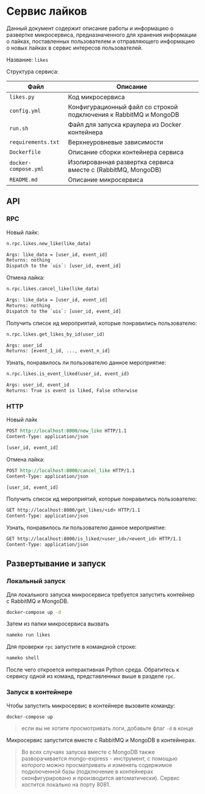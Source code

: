 # Сервис лайков

Данный документ содержит описание работы и информацию о развертке микросервиса, предназначенного для хранения информации о лайках, поставленных пользователем и отправляющего информацию о новых лайках в сервис интересов пользователей.

Название: `likes`

Структура сервиса:

| Файл                 | Описание                                                          |
| -------------------- | ----------------------------------------------------------------- |
| `likes.py`           | Код микросервиса                                                  |
| `config.yml`         | Конфигурационный файл со строкой подключения к RabbitMQ и MongoDB |
| `run.sh`             | Файл для запуска краулера из Docker контейнера                    |
| `requirements.txt`   | Верхнеуровневые зависимости                                       |
| `Dockerfile`         | Описание сборки контейнера сервиса                                |
| `docker-compose.yml` | Изолированная развертка сервиса вместе с (RabbitMQ, MongoDB)      |
| `README.md`          | Описание микросервиса                                             |

## API

### RPC

Новый лайк:

```bat
n.rpc.likes.new_like(like_data)

Args: like_data = [user_id, event_id]
Returns: nothing
Dispatch to the `uis`: [user_id, event_id]
```

Отмена лайка:

```bat
n.rpc.likes.cancel_like(like_data)

Args: like_data = [user_id, event_id]
Returns: nothing
Dispatch to the `uis`: [user_id, event_id]
```

Получить список ид мероприятий, которые понравились пользователю:

```bat
n.rpc.likes.get_likes_by_id(user_id)

Args: user_id
Returns: [event_1_id, ..., event_n_id]
```

Узнать, понравилось ли пользователю данное мероприятие:

```bat
n.rpc.likes.is_event_liked(user_id, event_id)

Args: user_id, event_id
Returns: True is event is liked, False otherwise
```

### HTTP

Новый лайк

```rst
POST http://localhost:8000/new_like HTTP/1.1
Content-Type: application/json

[user_id, event_id]
```

Отмена лайка:

```rst
POST http://localhost:8000/cancel_like HTTP/1.1
Content-Type: application/json

[user_id, event_id]
```

Получить список ид мероприятий, которые понравились пользователю:

```rst
GET http://localhost:8000/get_likes/<id> HTTP/1.1
Content-Type: application/json
```

Узнать, понравилось ли пользователю данное мероприятие:

```rst
GET http://localhost:8000/is_liked/<user_id>/<event_id> HTTP/1.1
Content-Type: application/json
```

## Развертывание и запуск

### Локальный запуск

Для локального запуска микросервиса требуется запустить контейнер с RabbitMQ и MongoDB.

```bat
docker-compose up -d
```

Затем из папки микросервиса вызвать

```bat
nameko run likes
```

Для проверки `rpc` запустите в командной строке:

```bat
nameko shell
```

После чего откроется интерактивная Python среда. Обратитесь к сервису одной из команд, представленных выше в разделе `rpc`.

### Запуск в контейнере

Чтобы запустить микросервис в контейнере вызовите команду:

```bat
docker-compose up
```

> если вы не хотите просмотривать логи, добавьте флаг `-d` в конце

Микросервис запустится вместе с RabbitMQ и MongoDB в контейнерах.

> Во всех случаях запуска вместе с MongoDB также разворачивается mongo-express - инструмент, с помощью которого можно просматривать и изменять содержимое подключенной базы (подключение в контейнерах сконфигурировано и производится автоматически). Сервис хостится локально на порту 8081.
